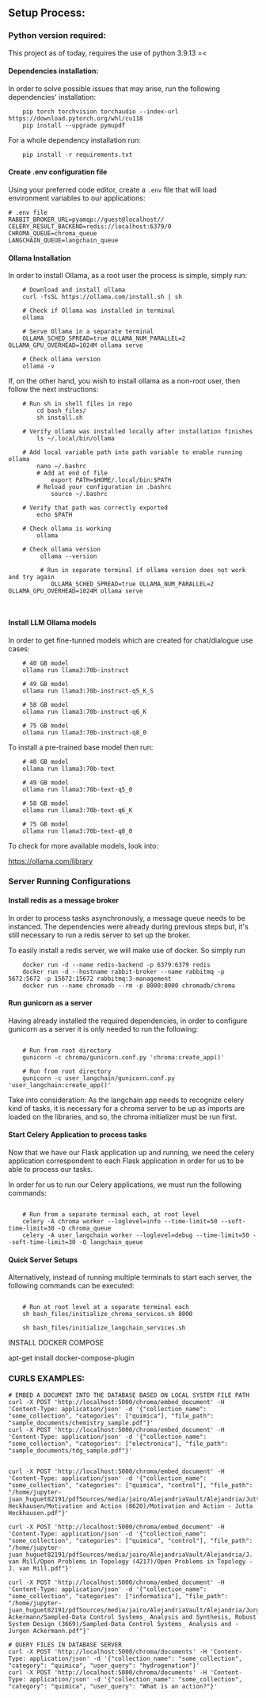 ## Setup Process:


### Python version required:

This project as of today, requires the use of python 3.9.13 =<


#### Dependencies installation:

In order to solve possible issues that may arise, run the following dependencies' installation:

```
    pip torch torchvision torchaudio --index-url https://download.pytorch.org/whl/cu118
    pip install --upgrade pymupdf
```

For a whole dependency installation run:

```commandline
    pip install -r requirements.txt
```

#### Create .env configuration file

Using your preferred code editor, create a `.env` file that will load environment variables to our applications:

```text
# .env file
RABBIT_BROKER_URL=pyamqp://guest@localhost//
CELERY_RESULT_BACKEND=redis://localhost:6379/0
CHROMA_QUEUE=chroma_queue
LANGCHAIN_QUEUE=langchain_queue
```

#### Ollama Installation

In order to install Ollama, as a root user the process is simple, simply run:

```commandline
    # Download and install ollama 
    curl -fsSL https://ollama.com/install.sh | sh
    
    # Check if Ollama was installed in terminal
    ollama
    
    # Serve Ollama in a separate terminal
    OLLAMA_SCHED_SPREAD=true OLLAMA_NUM_PARALLEL=2 OLLAMA_GPU_OVERHEAD=1024M ollama serve
    
    # Check ollama version
    ollama -v
```

If, on the other hand, you wish to install ollama as a non-root user, then follow the next instructions:

```commandline
    # Run sh in shell files in repo
        cd bash_files/
        sh install.sh
    
    # Verify ollama was installed locally after installation finishes
        ls ~/.local/bin/ollama
    
    # Add local variable path into path variable to enable running ollama
        nano ~/.bashrc
        # Add at end of file
            export PATH=$HOME/.local/bin:$PATH
        # Reload your configuration in .bashrc 
            source ~/.bashrc 
        
    # Verify that path was correctly exported
        echo $PATH
    
    # Check ollama is working
        ollama
        
    # Check ollama version
         ollama --version
         
         # Run in separate terminal if ollama version does not work and try again
            OLLAMA_SCHED_SPREAD=true OLLAMA_NUM_PARALLEL=2 OLLAMA_GPU_OVERHEAD=1024M ollama serve
         
    
```

#### Install LLM Ollama models

In order to get fine-tunned models which are created for chat/dialogue use cases:
```commandline
    # 40 GB model
    ollama run llama3:70b-instruct
    
    # 49 GB model
    ollama run llama3:70b-instruct-q5_K_S
    
    # 58 GB model
    ollama run llama3:70b-instruct-q6_K
    
    # 75 GB model
    ollama run llama3:70b-instruct-q8_0
```

To install a pre-trained base model then run: 

```commandline
    # 40 GB model
    ollama run llama3:70b-text
    
    # 49 GB model
    ollama run llama3:70b-text-q5_0
    
    # 58 GB model
    ollama run llama3:70b-text-q6_K
    
    # 75 GB model
    ollama run llama3:70b-text-q8_0
```

To check for more available models, look into: 

https://ollama.com/library

### Server Running Configurations

#### Install redis as a message broker

In order to process tasks asynchronously, a message queue needs to be instanced.
The dependencies were already during previous steps but, it's still necessary to
run a redis server to set up the broker.

To easily install a redis server, we will make use of docker. So simply run

```commandline
    docker run -d --name redis-backend -p 6379:6379 redis
    docker run -d --hostname rabbit-broker --name rabbitmq -p 5672:5672 -p 15672:15672 rabbitmq:3-management
    docker run --name chromadb --rm -p 8000:8000 chromadb/chroma
```

#### Run gunicorn as a server

Having already installed the required dependencies, in order to configure gunicorn as a server
it is only needed to run the following:

```commandline

    # Run from root directory
    gunicorn -c chroma/gunicorn.conf.py 'chroma:create_app()'
    
    # Run from root directory
    gunicorn -c user_langchain/gunicorn.conf.py 'user_langchain:create_app()'
```

Take into consideration: As the langchain app needs to recognize celery kind of tasks,
it is necessary for a chroma server to be up as imports are loaded on the libraries,
and so, the chroma initializer must be run first.

#### Start Celery Application to process tasks

Now that we have our Flask application up and running, we need the celery application correspondent to each
Flask application in order for us to be able to process our tasks. 

In order for us to run our Celery applications, we must run the following commands:

```commandline
    
    # Run from a separate terminal each, at root level
    celery -A chroma worker --loglevel=info --time-limit=50 --soft-time-limit=30 -Q chroma_queue
    celery -A user_langchain worker --loglevel=debug --time-limit=50 --soft-time-limit=30 -Q langchain_queue

```

#### Quick Server Setups

Alternatively, instead of running multiple terminals to start each server, the following commands can be executed:

```commandline

    # Run at root level at a separate terminal each
    sh bash_files/initialize_chroma_services.sh 8000
    
    sh bash_files/initialize_langchain_services.sh

```


INSTALL DOCKER COMPOSE

apt-get install docker-compose-plugin

### CURLS EXAMPLES:

```
# EMBED A DOCUMENT INTO THE DATABASE BASED ON LOCAL SYSTEM FILE PATH
curl -X POST 'http://localhost:5000/chroma/embed_document' -H 'Content-Type: application/json' -d '{"collection_name": "some_collection", "categories": ["quimica"], "file_path": "sample_documents/chemistry_sample.pdf"}'
curl -X POST 'http://localhost:5000/chroma/embed_document' -H 'Content-Type: application/json' -d '{"collection_name": "some_collection", "categories": ["electronica"], "file_path": "sample_documents/tdg_sample.pdf"}'


curl -X POST 'http://localhost:5000/chroma/embed_document' -H 'Content-Type: application/json' -d '{"collection_name": "some_collection", "categories": ["quimica", "control"], "file_path": "/home/jupyter-juan_huguet82191/pdfSources/media/jairo/AlejandriaVault/Alejandria/Jutta Heckhausen/Motivation and Action (8620)/Motivation and Action - Jutta Heckhausen.pdf"}'

curl -X POST 'http://localhost:5000/chroma/embed_document' -H 'Content-Type: application/json' -d '{"collection_name": "some_collection", "categories": ["quimica", "control"], "file_path": "/home/jupyter-juan_huguet82191/pdfSources/media/jairo/AlejandriaVault/Alejandria/J. van Mill/Open Problems in Topology (4217)/Open Problems in Topology - J. van Mill.pdf"}'

curl -X POST 'http://localhost:5000/chroma/embed_document' -H 'Content-Type: application/json' -d '{"collection_name": "some_collection", "categories": ["informatica"], "file_path": "/home/jupyter-juan_huguet82191/pdfSources/media/jairo/AlejandriaVault/Alejandria/Jurgen Ackermann/Sampled-Data Control Systems_ Analysis and Synthesis, Robust System Design (3669)/Sampled-Data Control Systems_ Analysis and - Jurgen Ackermann.pdf"}'

# QUERY FILES IN DATABASE SERVER
curl -X POST 'http://localhost:5000/chroma/documents' -H 'Content-Type: application/json' -d '{"collection_name": "some_collection", "category": "quimica", "user_query": "hydrogenation"}'
curl -X POST 'http://localhost:5000/chroma/documents' -H 'Content-Type: application/json' -d '{"collection_name": "some_collection", "category": "quimica", "user_query": "What is an action?"}'
```
